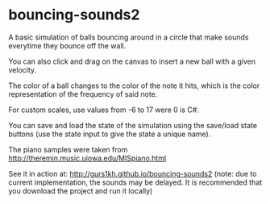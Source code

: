 # bouncing-sounds2

A basic simulation of balls bouncing around in a circle that make sounds everytime they bounce off the wall.

You can also click and drag on the canvas to insert a new ball with a given velocity.

The color of a ball changes to the color of the note it hits, which is the color representation of the frequency of said note.

For custom scales, use values from -6 to 17 were 0 is C#.

You can save and load the state of the simulation using the save/load state buttons (use the state input to give the state a unique name).

The piano samples were taken from http://theremin.music.uiowa.edu/MISpiano.html

See it in action at: http://gurs1kh.github.io/bouncing-sounds2 (note: due to current implementation, the sounds may be delayed. It is recommended that you download the project and run it locally)
